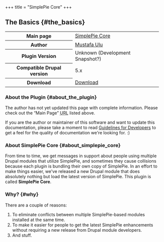 +++
title = "SimplePie Core"
+++

## The Basics {#the_basics}

<table class="inline">
<tbody>
<tr>
<th>Main page</th>
<td><a href="http://drupal.org/project/simplepie">SimplePie Core</a></td>
</tr>
<tr>
<th>Author</th>
<td><a href="http://gunluk.mustafau.com">Mustafa Ulu</a></td>
</tr>
<tr>
<th>Plugin Version</th>
<td>Unknown (Development Snapshot?)</td>
</tr>
<tr>
<th>Compatible Drupal version</th>
<td>5.x</td>
</tr>
<tr>
<th>Download</th>
<td><a href="http://drupal.org/node/232641/release">Download</a></td>
</tr>
</tbody>
</table>

### About the Plugin {#about_the_plugin}

The author has not yet updated this page with complete information. Please check out the “Main Page” <abbr title="Uniform Resource Locator">URL</abbr> listed above.

If you are the author or maintainer of this software and want to update this documentation, please take a moment to read [Guidelines for Developers](@/wiki/plugins/guidelines_for_developers.md) to get a feel for the quality of documentation we're looking for. :)

### About SimplePie Core {#about_simplepie_core}

From time to time, we get messages in support about people using multiple Drupal modules that utilize SimplePie, and sometimes they cause collisions because each plugin is bundling their own copy of SimplePie. In an effort to make things easier, we've released a new Drupal module that does absolutely nothing but load the latest version of SimplePie. This plugin is called **SimplePie Core**.

### Why? {#why}

There are a couple of reasons:

1.  To eliminate conflicts between multiple SimplePie-based modules installed at the same time.
2.  To make it easier for people to get the latest SimplePie enhancements without requiring a new release from Drupal module developers.
3.  And stuff.
